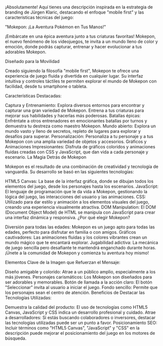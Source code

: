 ¡Absolutamente! Aquí tienes una descripción inspirada en la estrategia de branding de Jürgen Klaric, destacando el enfoque "mobile first" y las características técnicas del juego:

"Mokepon: ¡La Aventura Pokémon en Tus Manos!"

¡Embárcate en una épica aventura junto a tus criaturas favoritas! Mokepon, el nuevo fenómeno de los videojuegos, te invita a un mundo lleno de color y emoción, donde podrás capturar, entrenar y hacer evolucionar a tus adorables Mokepon.

Diseñado para la Movilidad

Creado siguiendo la filosofía "mobile first", Mokepon te ofrece una experiencia de juego fluida y divertida en cualquier lugar. Su interfaz intuitiva y controles táctiles te permiten explorar el mundo de Mokepon con facilidad, desde tu smartphone o tableta.

Características Destacadas:

Captura y Entrenamiento: Explora diversos entornos para encontrar y capturar una gran variedad de Mokepon. Entrena a tus criaturas para mejorar sus habilidades y hacerlas más poderosas.
Batallas épicas: Enfréntate a otros entrenadores en emocionantes batallas por turnos y demuestra tu destreza como maestro Mokepon.
Mundo abierto: Explora un mundo vasto y lleno de secretos, repleto de lugares para explorar y desafíos para superar.
Personalización: Personaliza a tu personaje y a tus Mokepon con una amplia variedad de objetos y accesorios.
Gráficos y Animaciones Impresionantes: Disfruta de gráficos coloridos y animaciones fluidas creadas con CSS y JavaScript, que dan vida a cada personaje y escenario.
La Magia Detrás de Mokepon

Mokepon es el resultado de una combinación de creatividad y tecnología de vanguardia. Su desarrollo se basó en las siguientes tecnologías:

HTML5 Canvas: La base de la interfaz gráfica, donde se dibujan todos los elementos del juego, desde los personajes hasta los escenarios.
JavaScript: El lenguaje de programación que le da vida a Mokepon, gestionando la lógica del juego, las interacciones del usuario y las animaciones.
CSS: Utilizado para dar estilo y animación a los elementos visuales del juego, creando una experiencia visualmente atractiva.
DOM Manipulation: El DOM (Document Object Model) de HTML se manipula con JavaScript para crear una interfaz dinámica y responsiva.
¿Por qué elegir Mokepon?

Diversión para todas las edades: Mokepon es un juego apto para todas las edades, perfecto para disfrutar en familia o con amigos.
Gráficos cautivadores: Las animaciones fluidas y los colores vibrantes crean un mundo mágico que te encantará explorar.
Jugabilidad adictiva: La mecánica de juego sencilla pero desafiante te mantendrá enganchado durante horas.
¡Únete a la comunidad de Mokepon y comienza tu aventura hoy mismo!

Elementos Clave de la Imagen que Refuerzan el Mensaje:

Diseño amigable y colorido: Atrae a un público amplio, especialmente a los más jóvenes.
Personajes carismáticos: Los Mokepon son diseñados para ser adorables y memorables.
Botón de llamada a la acción claro: El botón "Seleccionar" invita al usuario a iniciar el juego.
Fondo sencillo: Permite que los personajes sean el centro de atención.
Beneficios de Destacar las Tecnologías Utilizadas:

Demuestra la calidad del producto: El uso de tecnologías como HTML5 Canvas, JavaScript y CSS indica un desarrollo profesional y cuidado.
Atrae a desarrolladores: Si estás buscando colaboradores o inversores, destacar las tecnologías utilizadas puede ser un punto a favor.
Posicionamiento SEO: Incluir términos como "HTML5 Canvas", "JavaScript" y "CSS" en la descripción puede mejorar el posicionamiento del juego en los motores de búsqueda.
